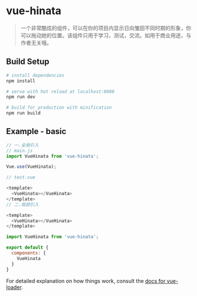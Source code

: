 # vue-hinata

> 一个非常酷炫的组件，可以在你的项目内显示日向雏田不同时期的形象，你可以拖动她的位置。该组件只用于学习，测试，交流。如用于商业用途，与作者无关哦。

## Build Setup

``` bash
# install dependencies
npm install

# serve with hot reload at localhost:8080
npm run dev

# build for production with minification
npm run build
```

## Example - basic

```javascript
// 一.全局引入
// main.js
import VueHinata from 'vue-hinata';

Vue.use(VueHinata);

// test.vue

<template>
  <VueHinata></VueHinata>
</template>
// 二.局部引入

<template>
  <VueHinata></VueHinata>
</template>

import VueHinata from 'vue-hinata';

export default {
  components: {
    VueHinata
  }
}
```

For detailed explanation on how things work, consult the [docs for vue-loader](http://vuejs.github.io/vue-loader).
